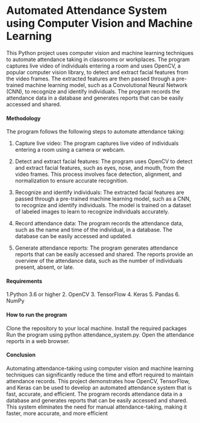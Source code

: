 # Automated Attendance System using Computer Vision and Machine Learning
This Python project uses computer vision and machine learning techniques to automate attendance taking in classrooms or workplaces. The program captures live video of individuals entering a room and uses OpenCV, a popular computer vision library, to detect and extract facial features from the video frames. The extracted features are then passed through a pre-trained machine learning model, such as a Convolutional Neural Network (CNN), to recognize and identify individuals. The program records the attendance data in a database and generates reports that can be easily accessed and shared.

#### Methodology
The program follows the following steps to automate attendance taking:

1. Capture live video: The program captures live video of individuals entering a room using a camera or webcam.

2. Detect and extract facial features: The program uses OpenCV to detect and extract facial features, such as eyes, nose, and mouth, from the video frames. This process involves face detection, alignment, and normalization to ensure accurate recognition.

3. Recognize and identify individuals: The extracted facial features are passed through a pre-trained machine learning model, such as a CNN, to recognize and identify individuals. The model is trained on a dataset of labeled images to learn to recognize individuals accurately.

4. Record attendance data: The program records the attendance data, such as the name and time of the individual, in a database. The database can be easily accessed and updated.

5. Generate attendance reports: The program generates attendance reports that can be easily accessed and shared. The reports provide an overview of the attendance data, such as the number of individuals present, absent, or late.

#### Requirements
1.Python 3.6 or higher
2. OpenCV
3. TensorFlow
4. Keras
5. Pandas
6. NumPy

#### How to run the program
Clone the repository to your local machine.
Install the required packages 
Run the program using python attendance_system.py.
Open the attendance reports in a web browser.

#### Conclusion
Automating attendance-taking using computer vision and machine learning techniques can significantly reduce the time and effort required to maintain attendance records. This project demonstrates how OpenCV, TensorFlow, and Keras can be used to develop an automated attendance system that is fast, accurate, and efficient. The program records attendance data in a database and generates reports that can be easily accessed and shared. This system eliminates the need for manual attendance-taking, making it faster, more accurate, and more efficient
